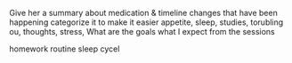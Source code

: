 Give her a summary about medication & timeline
changes that have been happening
	categorize it to make it easier
	appetite, sleep, studies, torubling ou, thoughts, stress, 
What are the goals what I expect from the sessions



homework
routine
sleep cycel


